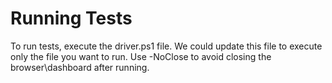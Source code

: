 # Running Tests

To run tests, execute the driver.ps1 file. We could update this file to execute only the file you want to run. Use -NoClose to 
avoid closing the browser\dashboard after running.